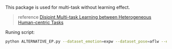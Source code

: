 This package is used for multi-task without learning effect.
>reference [Disjoint Multi-task Learning between Heterogeneous Human-centric Tasks](https://arxiv.org/pdf/1802.04962.pdf)

Runing script:
``` bash
python ALTERNATIVE_EP.py --dataset_emotion=expw --dataset_pose=aflw --epoch=64 --model=vggFace  --batch_size=32 --is_augmentation=False --is_dropout=False --is_bn=False --weights_decay=0 --is_freezing=False --no_freezing_epoch=0 --P_loss_weights=1 --E_loss_weights=1 --is_naive=False --is_distilled=True distill_t=1 --is_pesudo=False--is_interpolation=False --interpolation_weights=0 --selection_threshold=0 --is_pesudo_confidence=False --is_pesudo_density=False --density_t=0 --is_pesudo_distribution=False --cluster_k=0 
```



